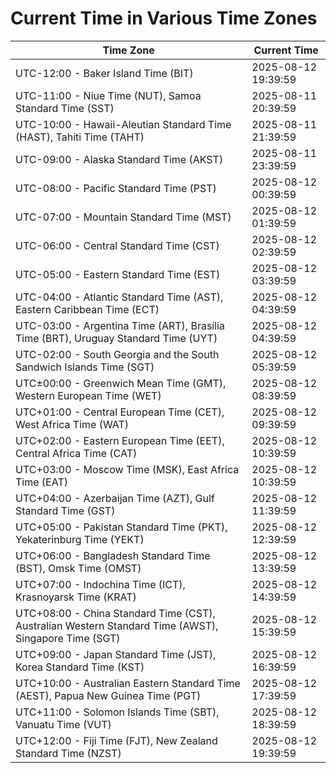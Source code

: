 # Current Time in Various Time Zones

| Time Zone | Current Time |
|-----------|--------------|
| UTC-12:00 - Baker Island Time (BIT) | 2025-08-12 19:39:59 |
| UTC-11:00 - Niue Time (NUT), Samoa Standard Time (SST) | 2025-08-11 20:39:59 |
| UTC-10:00 - Hawaii-Aleutian Standard Time (HAST), Tahiti Time (TAHT) | 2025-08-11 21:39:59 |
| UTC-09:00 - Alaska Standard Time (AKST) | 2025-08-11 23:39:59 |
| UTC-08:00 - Pacific Standard Time (PST) | 2025-08-12 00:39:59 |
| UTC-07:00 - Mountain Standard Time (MST) | 2025-08-12 01:39:59 |
| UTC-06:00 - Central Standard Time (CST) | 2025-08-12 02:39:59 |
| UTC-05:00 - Eastern Standard Time (EST) | 2025-08-12 03:39:59 |
| UTC-04:00 - Atlantic Standard Time (AST), Eastern Caribbean Time (ECT) | 2025-08-12 04:39:59 |
| UTC-03:00 - Argentina Time (ART), Brasília Time (BRT), Uruguay Standard Time (UYT) | 2025-08-12 04:39:59 |
| UTC-02:00 - South Georgia and the South Sandwich Islands Time (SGT) | 2025-08-12 05:39:59 |
| UTC±00:00 - Greenwich Mean Time (GMT), Western European Time (WET) | 2025-08-12 08:39:59 |
| UTC+01:00 - Central European Time (CET), West Africa Time (WAT) | 2025-08-12 09:39:59 |
| UTC+02:00 - Eastern European Time (EET), Central Africa Time (CAT) | 2025-08-12 10:39:59 |
| UTC+03:00 - Moscow Time (MSK), East Africa Time (EAT) | 2025-08-12 10:39:59 |
| UTC+04:00 - Azerbaijan Time (AZT), Gulf Standard Time (GST) | 2025-08-12 11:39:59 |
| UTC+05:00 - Pakistan Standard Time (PKT), Yekaterinburg Time (YEKT) | 2025-08-12 12:39:59 |
| UTC+06:00 - Bangladesh Standard Time (BST), Omsk Time (OMST) | 2025-08-12 13:39:59 |
| UTC+07:00 - Indochina Time (ICT), Krasnoyarsk Time (KRAT) | 2025-08-12 14:39:59 |
| UTC+08:00 - China Standard Time (CST), Australian Western Standard Time (AWST), Singapore Time (SGT) | 2025-08-12 15:39:59 |
| UTC+09:00 - Japan Standard Time (JST), Korea Standard Time (KST) | 2025-08-12 16:39:59 |
| UTC+10:00 - Australian Eastern Standard Time (AEST), Papua New Guinea Time (PGT) | 2025-08-12 17:39:59 |
| UTC+11:00 - Solomon Islands Time (SBT), Vanuatu Time (VUT) | 2025-08-12 18:39:59 |
| UTC+12:00 - Fiji Time (FJT), New Zealand Standard Time (NZST) | 2025-08-12 19:39:59 |
